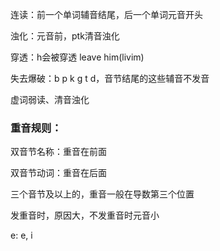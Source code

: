 连读：前一个单词辅音结尾，后一个单词元音开头

浊化：元音前，ptk清音浊化

穿透：h会被穿透 leave him(livim)

失去爆破：b p k g t d，音节结尾的这些辅音不发音

虚词弱读、清音浊化







### 重音规则：

双音节名称：重音在前面

双音节动词：重音在后面

三个音节及以上的，重音一般在导数第三个位置



发重音时，原因大，不发重音时元音小

e: e, i


